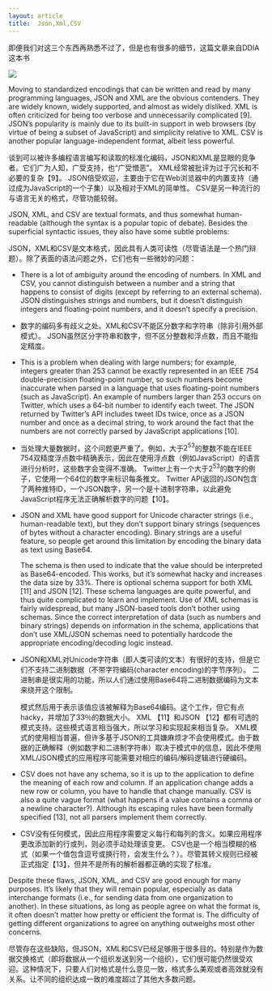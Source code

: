 ```yaml
---
layout: article
title:  Json,Xml,CSV
---
```

即便我们对这三个东西再熟悉不过了，但是也有很多的细节，这篇文章来自DDIA这本书

![](https://img10.360buyimg.com/n1/jfs/t10093/227/457902180/336713/42869596/59cf5461Ne65b8269.jpg)

Moving to standardized encodings that can be written and read by many programming languages, JSON and XML are the obvious contenders. 
They are widely known, widely supported, and almost as widely disliked. XML is often criticized for being too verbose and unnecessarily complicated [9]. 
JSON’s popularity is mainly due to its built-in support in web browsers (by virtue of being a subset of JavaScript) and simplicity relative to XML. 
CSV is another popular language-independent format, albeit less powerful.

谈到可以被许多编程语言编写和读取的标准化编码，JSON和XML是显眼的竞争者。它们广为人知，广受支持，也“广受憎恶”。 XML经常被批评为过于冗长和不必要的复杂【9】。
JSON倍受欢迎，主要由于它在Web浏览器中的内置支持（通过成为JavaScript的一个子集）以及相对于XML的简单性。 CSV是另一种流行的与语言无关的格式，尽管功能较弱。

JSON, XML, and CSV are textual formats, and thus somewhat human-readable (although the syntax is a popular topic of debate). 
Besides the superficial syntactic issues, they also have some subtle problems:

JSON，XML和CSV是文本格式，因此具有人类可读性（尽管语法是一个热门辩题）。除了表面的语法问题之外，它们也有一些微妙的问题：



- There is a lot of ambiguity around the encoding of numbers. In XML and CSV, you cannot distinguish between a number and a string that happens to consist of digits (except by referring to an external schema). 
  JSON distinguishes strings and numbers, but it doesn’t distinguish integers and floating-point numbers, and it doesn’t specify a precision.
  
- 数字的编码多有歧义之处。XML和CSV不能区分数字和字符串（除非引用外部模式）。 JSON虽然区分字符串和数字，但不区分整数和浮点数，而且不能指定精度。


- This is a problem when dealing with large numbers; for example, integers greater than 253 cannot be exactly represented in an IEEE 754 double-precision floating-point number, so such numbers become inaccurate when parsed in a language that uses floating-point numbers (such as JavaScript). 
  An example of numbers larger than 253 occurs on Twitter, which uses a 64-bit number to identify each tweet. The JSON returned by Twitter’s API includes tweet IDs twice, once as a JSON number and once as a decimal string, to work around the fact that the numbers are not correctly parsed by JavaScript applications [10].

- 当处理大量数据时，这个问题更严重了。例如，大于$2^{53}$的整数不能在IEEE 754双精度浮点数中精确表示，因此在使用浮点数（例如JavaScript）的语言进行分析时，这些数字会变得不准确。 Twitter上有一个大于$2^{53}$的数字的例子，它使用一个64位的数字来标识每条推文。 Twitter API返回的JSON包含了两种推特ID，一个JSON数字，另一个是十进制字符串，以此避免JavaScript程序无法正确解析数字的问题【10】。  


- JSON and XML have good support for Unicode character strings (i.e., human-readable text), but they don’t support binary strings (sequences of bytes without a character encoding). 
  Binary strings are a useful feature, so people get around this limitation by encoding the binary data as text using Base64. 

  The schema is then used to indicate that the value should be interpreted as Base64-encoded. This works, but it’s somewhat hacky and increases the data size by 33%.
  There is optional schema support for both XML [11] and JSON [12]. These schema languages are quite powerful, and thus quite complicated to learn and implement. 
  Use of XML schemas is fairly widespread, but many JSON-based tools don’t bother using schemas. 
  Since the correct interpretation of data (such as numbers and binary strings) depends on information in the schema, applications that don’t use XML/JSON schemas need to potentially hardcode the appropriate encoding/decoding logic instead.
  
- JSON和XML对Unicode字符串（即人类可读的文本）有很好的支持，但是它们不支持二进制数据（不带字符编码(character encoding)的字节序列）。
  二进制串是很实用的功能，所以人们通过使用Base64将二进制数据编码为文本来绕开这个限制。
  
  模式然后用于表示该值应该被解释为Base64编码。这个工作，但它有点hacky，并增加了33％的数据大小。 
  XML 【11】和JSON 【12】都有可选的模式支持。这些模式语言相当强大，所以学习和实现起来相当复杂。 
  XML模式的使用相当普遍，但许多基于JSON的工具嫌麻烦才不会使用模式。由于数据的正确解释（例如数字和二进制字符串）取决于模式中的信息，因此不使用XML/JSON模式的应用程序可能需要对相应的编码/解码逻辑进行硬编码。


- CSV does not have any schema, so it is up to the application to define the meaning of each row and column. If an application change adds
  a new row or column, you have to handle that change manually. CSV is also a quite vague format (what happens if a value contains a comma or a newline character?). 
  Although its escaping rules have been formally specified [13], not all parsers implement them correctly.
  
- CSV没有任何模式，因此应用程序需要定义每行和每列的含义。如果应用程序更改添加新的行或列，则必须手动处理该变更。
  CSV也是一个相当模糊的格式（如果一个值包含逗号或换行符，会发生什么？）。尽管其转义规则已经被正式指定【13】，但并不是所有的解析器都正确的实现了标准。  
  
Despite these flaws, JSON, XML, and CSV are good enough for many purposes. It’s likely that they will remain popular, especially as data interchange formats (i.e., for sending data from one organization to another). In these situations, as long as people agree on what the format is, it often doesn’t matter how pretty or efficient the format is. 
The difficulty of getting different organizations to agree on anything outweighs most other concerns.


尽管存在这些缺陷，但JSON，XML和CSV已经足够用于很多目的。特别是作为数据交换格式（即将数据从一个组织发送到另一个组织），它们很可能仍然很受欢迎。这种情况下，只要人们对格式是什么意见一致，格式多么美观或者高效就没有关系。让不同的组织达成一致的难度超过了其他大多数问题。